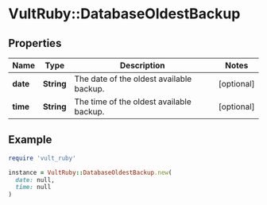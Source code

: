 # VultRuby::DatabaseOldestBackup

## Properties

| Name | Type | Description | Notes |
| ---- | ---- | ----------- | ----- |
| **date** | **String** | The date of the oldest available backup. | [optional] |
| **time** | **String** | The time of the oldest available backup. | [optional] |

## Example

```ruby
require 'vult_ruby'

instance = VultRuby::DatabaseOldestBackup.new(
  date: null,
  time: null
)
```


